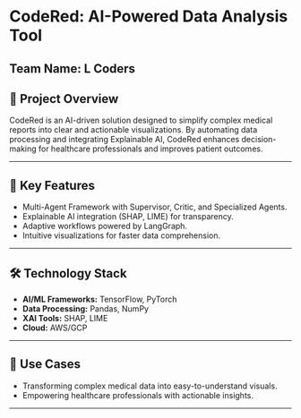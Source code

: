# CodeRed: AI-Powered Data Analysis Tool

**Team Name:** L Coders  
---

## 📌 Project Overview

CodeRed is an AI-driven solution designed to simplify complex medical reports into clear and actionable visualizations. By automating data processing and integrating Explainable AI, CodeRed enhances decision-making for healthcare professionals and improves patient outcomes.

---

## 🌟 Key Features

- Multi-Agent Framework with Supervisor, Critic, and Specialized Agents.  
- Explainable AI integration (SHAP, LIME) for transparency.  
- Adaptive workflows powered by LangGraph.  
- Intuitive visualizations for faster data comprehension.  

---

## 🛠 Technology Stack

- **AI/ML Frameworks:** TensorFlow, PyTorch  
- **Data Processing:** Pandas, NumPy  
- **XAI Tools:** SHAP, LIME  
- **Cloud:** AWS/GCP  

---

## 🎯 Use Cases

- Transforming complex medical data into easy-to-understand visuals.  
- Empowering healthcare professionals with actionable insights.  

---

